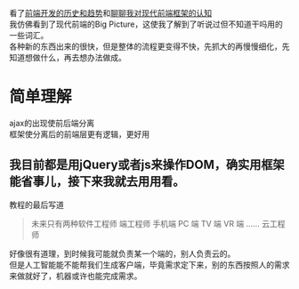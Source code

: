 <!---
在学框架之前，我想先知道框架的作用，这样可以让我更有动力去学它
--->
看了[前端开发的历史和趋势](https://github.com/ruanyf/jstraining/blob/master/docs/history.md)和[聊聊我对现代前端框架的认知](https://github.com/berwin/Blog/issues/20)  
我仿佛看到了现代前端的Big Picture，这使我了解到了听说过但不知道干吗用的一些词汇。  
各种新的东西出来的很快，但是整体的流程更变得不快，先抓大的再慢慢细化，先知道想做什么，再去想办法做成。  
# 简单理解
ajax的出现使前后端分离  
框架使分离后的前端层更有逻辑，更好用  

我目前都是用jQuery或者js来操作DOM，确实用框架能省事儿，接下来我就去用用看。  
---
教程的最后写道

> 未来只有两种软件工程师
端工程师
手机端
PC 端
TV 端
VR 端
……
云工程师

好像很有道理，到时候我可能就负责某一个端的，别人负责云的。  
但是人工智能能不能帮我们生成客户端，毕竟需求定下来，别的东西按照人的需求来做就好了，机器或许也能完成需求。